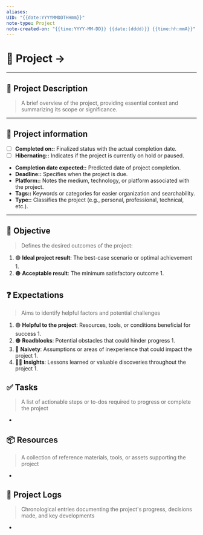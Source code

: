 ```yaml
---
aliases:
UID: "{{date:YYYYMMDDTHHmm}}"
note-type: Project
note-created-on: "{{time:YYYY-MM-DD}} {{date:(dddd)}} {{time:hh:mmA}}"
---
```


# 🚀 Project ->

---

## 🧾 Project Description

> A brief overview of the project, providing essential context and summarizing its scope or significance.

---

## 📢 Project information

- [ ] **Completed on::** Finalized status with the actual completion date.
- [ ] **Hibernating::** Indicates if the project is currently on hold or paused.
- **Completion date expected::** Predicted date of project completion.
- **Deadline::** Specifies when the project is due.
- **Platform::** Notes the medium, technology, or platform associated with the project.
- **Tags::** Keywords or categories for easier organization and searchability.
- **Type::** Classifies the project (e.g., personal, professional, technical, etc.).

---

## 🎯 Objective

> Defines the desired outcomes of the project:

1. 🟢 **Ideal project result**: The best-case scenario or optimal achievement
   1.
2. 🟠 **Acceptable result**: The minimum satisfactory outcome
   1.

## ❓ Expectations

> Aims to identify helpful factors and potential challenges

1. 🟢 **Helpful to the project**: Resources, tools, or conditions beneficial for success
   1.
2. 🟠 **Roadblocks**: Potential obstacles that could hinder progress
   1.
3. 👶 **Naivety**: Assumptions or areas of inexperience that could impact the project
   1.
4. 👨‍💻 **Insights**: Lessons learned or valuable discoveries throughout the project
   1.

## ✅ Tasks

> A list of actionable steps or to-dos required to progress or complete the project

-

## 📦 Resources

> A collection of reference materials, tools, or assets supporting the project

-

## 📂 Project Logs

> Chronological entries documenting the project's progress, decisions made, and key developments

-
